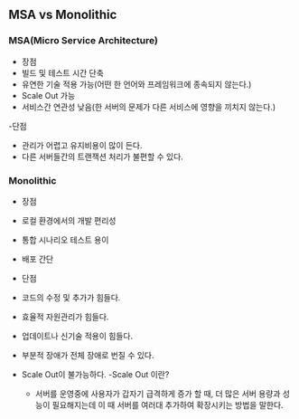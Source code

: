 ## MSA vs Monolithic
### MSA(Micro Service Architecture)
- 장점
- 빌드 및 테스트 시간 단축
- 유연한 기술 적용 가능(어떤 한 언어와 프레임워크에 종속되지 않는다.)
- Scale Out 가능
- 서비스간 연관성 낮음(한 서버의 문제가 다른 서비스에 영향을 끼치지 않는다.)

-단점
- 관리가 어렵고 유지비용이 많이 든다.
- 다른 서버들간의 트랜잭션 처리가 불편할 수 있다.

### Monolithic
- 장점
- 로컬 환경에서의 개발 편리성
- 통합 시나리오 테스트 용이
- 배포 간단

- 단점
- 코드의 수정 및 추가가 힘들다.
- 효율적 자원관리가 힘들다.
- 업데이트나 신기술 적용이 힘들다.
- 부분적 장애가 전체 장애로 번질 수 있다.
- Scale Out이 불가능하다.
    -Scale Out 이란?
    - 서버를 운영중에 사용자가 갑자기 급격하게 증가 할 때, 더 많은 서버 용량과 성능이 필요해지는데 이 때 서버를 여러대 추가하여 확장시키는 방법을 말한다.

